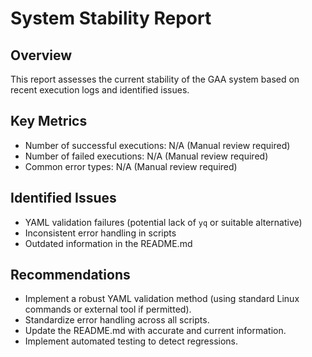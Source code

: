 # System Stability Report

## Overview
This report assesses the current stability of the GAA system based on recent execution logs and identified issues.

## Key Metrics
- Number of successful executions: N/A (Manual review required)
- Number of failed executions: N/A (Manual review required)
- Common error types: N/A (Manual review required)

## Identified Issues
- YAML validation failures (potential lack of `yq` or suitable alternative)
- Inconsistent error handling in scripts
- Outdated information in the README.md

## Recommendations
- Implement a robust YAML validation method (using standard Linux commands or external tool if permitted).
- Standardize error handling across all scripts.
- Update the README.md with accurate and current information.
- Implement automated testing to detect regressions.


